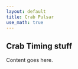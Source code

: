 ```yaml
---
layout: default
title: Crab Pulsar
use_math: true
---
```



## Crab Timing stuff
Content goes here.
